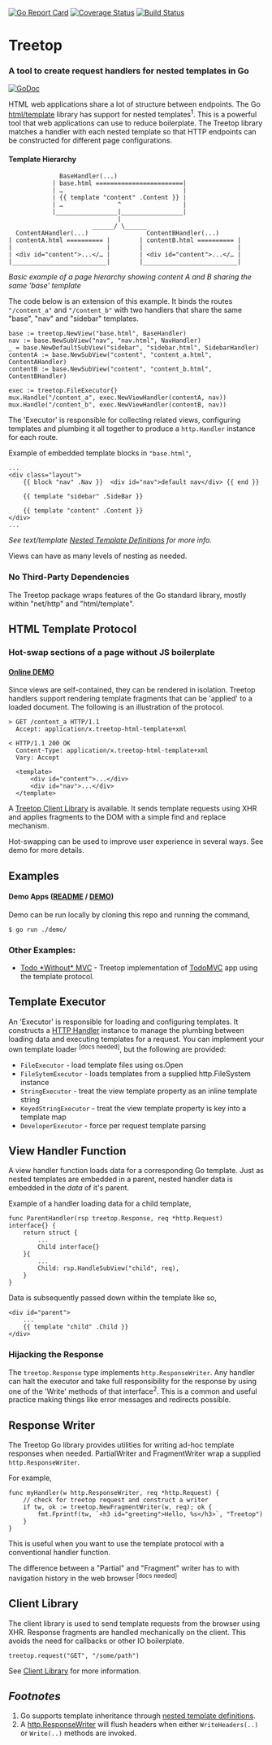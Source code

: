 [![Go Report Card](https://goreportcard.com/badge/rur/treetop)](https://goreportcard.com/report/rur/treetop) [![Coverage Status](https://coveralls.io/repos/github/rur/treetop/badge.svg?branch=master)](https://coveralls.io/github/rur/treetop?branch=master) [![Build Status](https://travis-ci.org/rur/treetop.svg?branch=master)](https://travis-ci.org/rur/treetop)

# Treetop

### A tool to create request handlers for nested templates in Go

[![GoDoc](https://godoc.org/github.com/rur/treetop?status.svg)](https://godoc.org/github.com/rur/treetop)

HTML web applications share a lot of structure between endpoints. The Go
[html/template](https://golang.org/pkg/html/template/) library has support for nested templates<sup>1</sup>.
This is a powerful tool that web applications can use to reduce boilerplate. The Treetop library matches a
handler with each nested template so that HTTP endpoints can be constructed for different page configurations.


#### Template Hierarchy


                  BaseHandler(...)
                | base.html ========================|
                | …                                 |
                | {{ template "content" .Content }} |
                | …               ^                 |
                |_________________|_________________|
                                  |
                           ______/ \______
      ContentAHandler(...)                ContentBHandler(...)
    | contentA.html ========== |        | contentB.html ========== |
    |                          |        |                          |
    | <div id="content">...</… |        | <div id="content">...</… |
    |__________________________|        |__________________________|

_Basic example of a page hierarchy showing content A and B sharing the same 'base' template_

The code below is an extension of this example. It binds the routes `"/content_a"` and `"/content_b"` with two
handlers that share the same "base", "nav" and "sidebar" templates.

    base := treetop.NewView("base.html", BaseHandler)
    nav := base.NewSubView("nav", "nav.html", NavHandler)
    _ = base.NewDefaultSubView("sidebar", "sidebar.html", SidebarHandler)
    contentA := base.NewSubView("content", "content_a.html", ContentAHandler)
    contentB := base.NewSubView("content", "content_b.html", ContentBHandler)

    exec := treetop.FileExecutor{}
    mux.Handle("/content_a", exec.NewViewHandler(contentA, nav))
    mux.Handle("/content_b", exec.NewViewHandler(contentB, nav))

The 'Executor' is responsible for collecting related views,
configuring templates and plumbing it all together to produce a `http.Handler` instance
for each route.

Example of embedded template blocks in `"base.html"`,

	...
	<div class="layout">
		{{ block "nav" .Nav }}  <div id="nav">default nav</div> {{ end }}

		{{ template "sidebar" .SideBar }}

		{{ template "content" .Content }}
	</div>
	...

_See text/template [Nested Template Definitions](https://tip.golang.org/pkg/text/template/#hdr-Nested_template_definitions) for more info._

Views can have as many levels of nesting as needed.

### No Third-Party Dependencies

The Treetop package wraps features of the Go standard library, mostly within "net/http" and "html/template".

##  HTML Template Protocol

### Hot-swap sections of a page without JS boilerplate

#### [Online DEMO](https://treetop-demo.herokuapp.com/)

Since views are self-contained, they can be rendered in isolation. Treetop
handlers support rendering template fragments that can be 'applied' to a loaded document.
The following is an illustration of the protocol.

    > GET /content_a HTTP/1.1
      Accept: application/x.treetop-html-template+xml

    < HTTP/1.1 200 OK
      Content-Type: application/x.treetop-html-template+xml
      Vary: Accept

      <template>
          <div id="content">...</div>
          <div id="nav">...</div>
      </template>

A [Treetop Client Library](https://github.com/rur/treetop-client) is available.
It sends template requests using XHR and applies fragments to the DOM with a simple
find and replace mechanism.

Hot-swapping can be used to improve user experience in several ways.
See demo for more details.

## Examples

#### Demo Apps ([README](demo/README.markdown) / [DEMO](https://treetop-demo.herokuapp.com/))

Demo can be run locally by cloning this repo and running the command,

    $ go run ./demo/

### Other Examples:

- [Todo \*Without\* MVC](https://github.com/rur/todowithoutmvc) - Treetop implementation of [TodoMVC](http://todomvc.com) app using the template protocol.

## Template Executor

An 'Executor' is responsible for loading and configuring templates. It constructs a
[HTTP Handler](https://golang.org/pkg/net/http/#Handler) instance to manage the plumbing
between loading data and executing templates for a request. You can implement your own template
loader <sup>[docs needed]</sup>, but the following are provided:

- `FileExecutor` - load template files using os.Open
- `FileSytemExecutor` - loads templates from a supplied http.FileSystem instance
- `StringExecutor` - treat the view template property as an inline template string
- `KeyedStringExecutor` - treat the view template property is key into a template map
- `DeveloperExecutor` - force per request template parsing

## View Handler Function

A view handler function loads data for a corresponding Go template. Just as nested templates
are embedded in a parent, nested handler data is embedded in the _data_ of it's parent.

Example of a handler loading data for a child template,

    func ParentHandler(rsp treetop.Response, req *http.Request) interface{} {
        return struct {
            ...
            Child interface{}
        }{
            ...
            Child: rsp.HandleSubView("child", req),
        }
    }

Data is subsequently passed down within the template like so,

    <div id="parent">
        ...
        {{ template "child" .Child }}
    </div>

### Hijacking the Response

The `treetop.Response` type implements `http.ResponseWriter`. Any handler can halt the executor and
take full responsibility for the response by using one of the 'Write' methods of that interface<sup>2</sup>. This is a common and useful practice making things like error messages and redirects possible.

## Response Writer

The Treetop Go library provides utilities for writing ad-hoc template responses when needed.
PartialWriter and FragmentWriter wrap a supplied `http.ResponseWriter`.

For example,

    func myHandler(w http.ResponseWriter, req *http.Request) {
        // check for treetop request and construct a writer
        if tw, ok := treetop.NewFragmentWriter(w, req); ok {
            fmt.Fprintf(tw, `<h3 id="greeting">Hello, %s</h3>`, "Treetop")
        }
    }

This is useful when you want to use the template protocol with a conventional handler function.

The difference between a "Partial" and "Fragment" writer has to with navigation history
in the web browser <sup>[docs needed]</sup>

## Client Library

The client library is used to send template requests from the browser using XHR. Response fragments
are handled mechanically on the client. This avoids the need for callbacks or other IO boilerplate.

    treetop.request("GET", "/some/path")

See [Client Library](https://github.com/rur/treetop-client) for more information.


## _Footnotes_
1. Go supports template inheritance through [nested template definitions](https://tip.golang.org/pkg/text/template/#hdr-Nested_template_definitions).
2. A [http.ResponseWriter](https://golang.org/pkg/net/http/#ResponseWriter) will flush headers when either `WriteHeaders(..)` or `Write(..)` methods are invoked.
